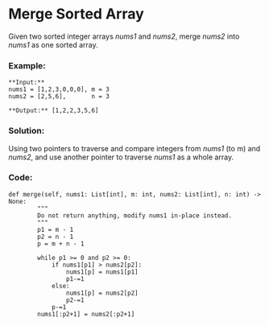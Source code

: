 # Merge Sorted Array

Given two sorted integer arrays *nums1* and *nums2*, merge *nums2* into *nums1* as one sorted array.

### Example:
```
**Input:**
nums1 = [1,2,3,0,0,0], m = 3
nums2 = [2,5,6],       n = 3

**Output:** [1,2,2,3,5,6]
```

### Solution:

Using two pointers to traverse and compare integers from *nums1* (to m) and *nums2*, and use another pointer to traverse *nums1* as a whole array.

### Code:

```
def merge(self, nums1: List[int], m: int, nums2: List[int], n: int) -> None:
        """
        Do not return anything, modify nums1 in-place instead.
        """
        p1 = m - 1
        p2 = n - 1
        p = m + n - 1
        
        while p1 >= 0 and p2 >= 0:
            if nums1[p1] > nums2[p2]:
                nums1[p] = nums1[p1]
                p1-=1
            else:
                nums1[p] = nums2[p2]
                p2-=1
            p-=1
        nums1[:p2+1] = nums2[:p2+1]
```